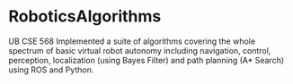# RoboticsAlgorithms

UB CSE 568 Implemented a suite of algorithms covering the whole spectrum of basic virtual robot autonomy including navigation, 
control, perception, localization (using Bayes Filter) and path planning (A* Search) using ROS and Python.
